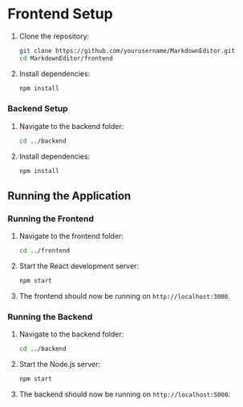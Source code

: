 # Frontend Setup

1. Clone the repository:

    ```bash
    git clone https://github.com/yourusername/MarkdownEditor.git
    cd MarkdownEditor/frontend
    ```

2. Install dependencies:

    ```bash
    npm install
    ```

### Backend Setup

1. Navigate to the backend folder:

    ```bash
    cd ../backend
    ```

2. Install dependencies:

    ```bash
    npm install
    ```

## Running the Application

### Running the Frontend

1. Navigate to the frontend folder:

    ```bash
    cd ../frontend
    ```

2. Start the React development server:

    ```bash
    npm start
    ```

3. The frontend should now be running on `http://localhost:3000`.

### Running the Backend

1. Navigate to the backend folder:

    ```bash
    cd ../backend
    ```

2. Start the Node.js server:

    ```bash
    npm start
    ```

3. The backend should now be running on `http://localhost:5000`.

